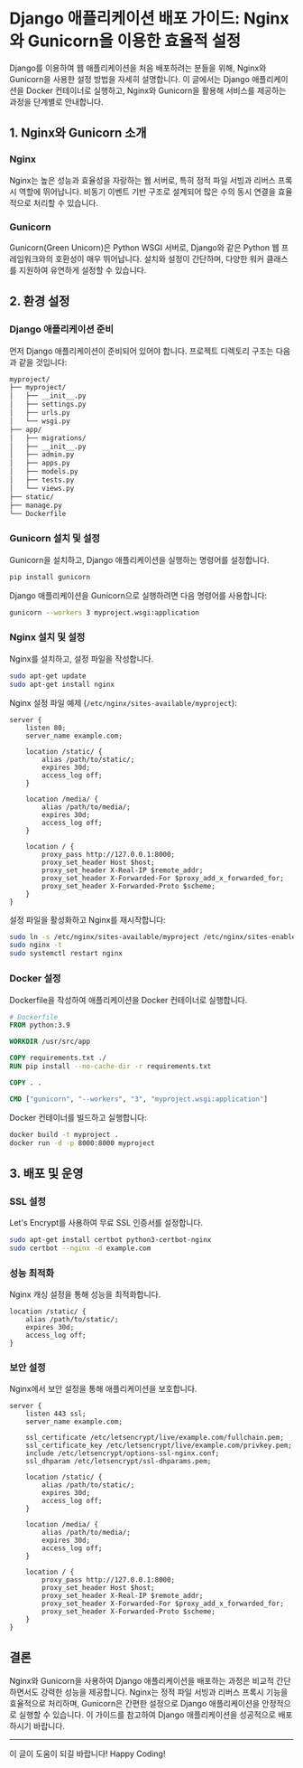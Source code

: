 # Django 애플리케이션 배포 가이드: Nginx와 Gunicorn을 이용한 효율적 설정

Django를 이용하여 웹 애플리케이션을 처음 배포하려는 분들을 위해, Nginx와 Gunicorn을 사용한 설정 방법을 자세히 설명합니다. 이 글에서는 Django 애플리케이션을 Docker 컨테이너로 실행하고, Nginx와 Gunicorn을 활용해 서비스를 제공하는 과정을 단계별로 안내합니다.

## 1. Nginx와 Gunicorn 소개

### Nginx

Nginx는 높은 성능과 효율성을 자랑하는 웹 서버로, 특히 정적 파일 서빙과 리버스 프록시 역할에 뛰어납니다. 비동기 이벤트 기반 구조로 설계되어 많은 수의 동시 연결을 효율적으로 처리할 수 있습니다.

### Gunicorn

Gunicorn(Green Unicorn)은 Python WSGI 서버로, Django와 같은 Python 웹 프레임워크와의 호환성이 매우 뛰어납니다. 설치와 설정이 간단하며, 다양한 워커 클래스를 지원하여 유연하게 설정할 수 있습니다.

## 2. 환경 설정

### Django 애플리케이션 준비

먼저 Django 애플리케이션이 준비되어 있어야 합니다. 프로젝트 디렉토리 구조는 다음과 같을 것입니다:

```markdown
myproject/
├── myproject/
│   ├── __init__.py
│   ├── settings.py
│   ├── urls.py
│   └── wsgi.py
├── app/
│   ├── migrations/
│   ├── __init__.py
│   ├── admin.py
│   ├── apps.py
│   ├── models.py
│   ├── tests.py
│   └── views.py
├── static/
├── manage.py
└── Dockerfile
```

### Gunicorn 설치 및 설정

Gunicorn을 설치하고, Django 애플리케이션을 실행하는 명령어를 설정합니다.

```bash
pip install gunicorn
```

Django 애플리케이션을 Gunicorn으로 실행하려면 다음 명령어를 사용합니다:

```bash
gunicorn --workers 3 myproject.wsgi:application
```

### Nginx 설치 및 설정

Nginx를 설치하고, 설정 파일을 작성합니다.

```bash
sudo apt-get update
sudo apt-get install nginx
```

Nginx 설정 파일 예제 (`/etc/nginx/sites-available/myproject`):

```nginx
server {
    listen 80;
    server_name example.com;

    location /static/ {
        alias /path/to/static/;
        expires 30d;
        access_log off;
    }

    location /media/ {
        alias /path/to/media/;
        expires 30d;
        access_log off;
    }

    location / {
        proxy_pass http://127.0.0.1:8000;
        proxy_set_header Host $host;
        proxy_set_header X-Real-IP $remote_addr;
        proxy_set_header X-Forwarded-For $proxy_add_x_forwarded_for;
        proxy_set_header X-Forwarded-Proto $scheme;
    }
}
```

설정 파일을 활성화하고 Nginx를 재시작합니다:

```bash
sudo ln -s /etc/nginx/sites-available/myproject /etc/nginx/sites-enabled
sudo nginx -t
sudo systemctl restart nginx
```

### Docker 설정

Dockerfile을 작성하여 애플리케이션을 Docker 컨테이너로 실행합니다.

```Dockerfile
# Dockerfile
FROM python:3.9

WORKDIR /usr/src/app

COPY requirements.txt ./
RUN pip install --no-cache-dir -r requirements.txt

COPY . .

CMD ["gunicorn", "--workers", "3", "myproject.wsgi:application"]
```

Docker 컨테이너를 빌드하고 실행합니다:

```bash
docker build -t myproject .
docker run -d -p 8000:8000 myproject
```

## 3. 배포 및 운영

### SSL 설정

Let's Encrypt를 사용하여 무료 SSL 인증서를 설정합니다.

```bash
sudo apt-get install certbot python3-certbot-nginx
sudo certbot --nginx -d example.com
```

### 성능 최적화

Nginx 캐싱 설정을 통해 성능을 최적화합니다.

```nginx
location /static/ {
    alias /path/to/static/;
    expires 30d;
    access_log off;
}
```

### 보안 설정

Nginx에서 보안 설정을 통해 애플리케이션을 보호합니다.

```nginx
server {
    listen 443 ssl;
    server_name example.com;

    ssl_certificate /etc/letsencrypt/live/example.com/fullchain.pem;
    ssl_certificate_key /etc/letsencrypt/live/example.com/privkey.pem;
    include /etc/letsencrypt/options-ssl-nginx.conf;
    ssl_dhparam /etc/letsencrypt/ssl-dhparams.pem;

    location /static/ {
        alias /path/to/static/;
        expires 30d;
        access_log off;
    }

    location /media/ {
        alias /path/to/media/;
        expires 30d;
        access_log off;
    }

    location / {
        proxy_pass http://127.0.0.1:8000;
        proxy_set_header Host $host;
        proxy_set_header X-Real-IP $remote_addr;
        proxy_set_header X-Forwarded-For $proxy_add_x_forwarded_for;
        proxy_set_header X-Forwarded-Proto $scheme;
    }
}
```

## 결론

Nginx와 Gunicorn을 사용하여 Django 애플리케이션을 배포하는 과정은 비교적 간단하면서도 강력한 성능을 제공합니다. Nginx는 정적 파일 서빙과 리버스 프록시 기능을 효율적으로 처리하며, Gunicorn은 간편한 설정으로 Django 애플리케이션을 안정적으로 실행할 수 있습니다. 이 가이드를 참고하여 Django 애플리케이션을 성공적으로 배포하시기 바랍니다.

------

이 글이 도움이 되길 바랍니다! Happy Coding!